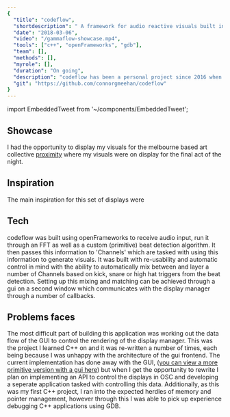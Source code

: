 ```yaml
---
{
  "title": "codeflow",
  "shortdescription": " A framework for audio reactive visuals built in openFrameworks.",
  "date": "2018-03-06",
  "video": "/gammaflow-showcase.mp4",
  "tools": ["c++", "openFrameworks", "gdb"],
  "team": [],
  "methods": [],
  "myrole": [],
  "duration": "On going",
  "description": "codeflow has been a personal project since 2016 when I took Interactive Media at The University of Technology Sydney.  It was here I learned about creative coding through processing and I've been inspired to move into the field ever since.  I've always had a strong connection to music and imagined shapes and scenes when listening to music and I wanted to explore that by producing a program that communicated these scenes.",
  "git": "https://github.com/connorgmeehan/codeflow"
}
---
```


import EmbeddedTweet from '~/components/EmbeddedTweet';

## Showcase

I had the opportunity to display my visuals for the melbourne based art collective [proximity](https://www.instagram.com/p_r_x_y/) where my visuals were on display for the final act of the night.  

<EmbeddedTweet id="1182883285212397573" />

## Inspiration

The main inspiration for this set of displays were 

## Tech

codeflow was built using openFrameworks to receive audio input, run it through an FFT as well as a custom (primitive) beat detection algorithm.  It then passes this information to 'Channels' which are tasked with using this information to generate visuals.  It was built with re-usability and automatic control in mind with the ability to automatically mix between and layer a number of Channels based on kick, snare or high hat triggers from the beat detection.  Setting up this mixing and matching can be achieved through a gui on a second window which communicates with the display manager through a number of callbacks.

## Problems faces

The most difficult part of building this application was working out the data flow of the GUI to control the rendering of the display manager.  This was the project I learned C++ on and it was re-written a number of times, each being because I was unhappy with the architecture of the gui frontend.  The current implementation has done away with the GUI, ([you can view a more primitive version with a gui here](https://github.com/connorgmeehan/gammaflow_delta)) but when I get the opportunity to rewrite I plan on implementing an API to control the displays in OSC and developing a seperate application tasked with controlling this data.
Additionally, as this was my first C++ project, I ran into the expected herdles of memory and pointer management, however through this I was able to pick up experience debugging C++ applications using GDB.
